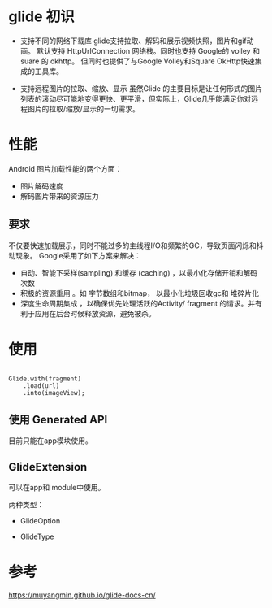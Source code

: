 # glide 初识

- 支持不同的网络下载库 glide支持拉取、解码和展示视频快照，图片和gif动画。 默认支持 HttpUrlConnection 网络栈。同时也支持 Google的 volley 和 suare 的
  okhttp。 但同时也提供了与Google Volley和Square OkHttp快速集成的工具库。

- 支持远程图片的拉取、缩放、显示 虽然Glide 的主要目标是让任何形式的图片列表的滚动尽可能地变得更快、更平滑，但实际上，Glide几乎能满足你对远程图片的拉取/缩放/显示的一切需求。

# 性能

Android 图片加载性能的两个方面：

- 图片解码速度
- 解码图片带来的资源压力

## 要求

不仅要快速加载展示，同时不能过多的主线程I/O和频繁的GC，导致页面闪烁和抖动现象。 Google采用了如下方案来解决：

- 自动、智能下采样(sampling) 和缓存 (caching) ，以最小化存储开销和解码次数
- 积极的资源重用 。如 字节数组和bitmap， 以最小化垃圾回收gc和 堆碎片化
- 深度生命周期集成 ，以确保优先处理活跃的Activity/ fragment 的请求。并有利于应用在后台时候释放资源，避免被杀。

# 使用

```

Glide.with(fragment)
    .load(url)
    .into(imageView);

```

## 使用 Generated API

目前只能在app模块使用。

## GlideExtension

可以在app和 module中使用。

两种类型：

- GlideOption

- GlideType

# 参考

https://muyangmin.github.io/glide-docs-cn/



